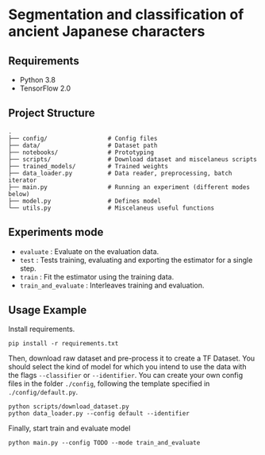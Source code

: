 # Segmentation and classification of ancient Japanese characters

## Requirements

- Python 3.8
- TensorFlow 2.0

## Project Structure

    .
    ├── config/                 # Config files
    ├── data/                   # Dataset path
    ├── notebooks/              # Prototyping
    ├── scripts/                # Download dataset and miscelaneus scripts
    ├── trained_models/         # Trained weights
    ├── data_loader.py          # Data reader, preprocessing, batch iterator
    ├── main.py                 # Running an experiment (different modes below)
    ├── model.py                # Defines model      
    └── utils.py                # Miscelaneus useful functions

## Experiments mode

- `evaluate` : Evaluate on the evaluation data.
- `test` : Tests training, evaluating and exporting the estimator for a single step.
- `train` : Fit the estimator using the training data.
- `train_and_evaluate` : Interleaves training and evaluation.


## Usage Example

Install requirements.

```pip install -r requirements.txt```

Then, download raw dataset and pre-process it to create a TF Dataset. You should select the kind of model for which you intend to use the data with the flags ```--classifier``` or ```--identifier```. You can create your own config files in the folder ```./config```, following the template specified in ```./config/default.py```.

```
python scripts/download_dataset.py
python data_loader.py --config default --identifier
```

Finally, start train and evaluate model

```python main.py --config TODO --mode train_and_evaluate```

